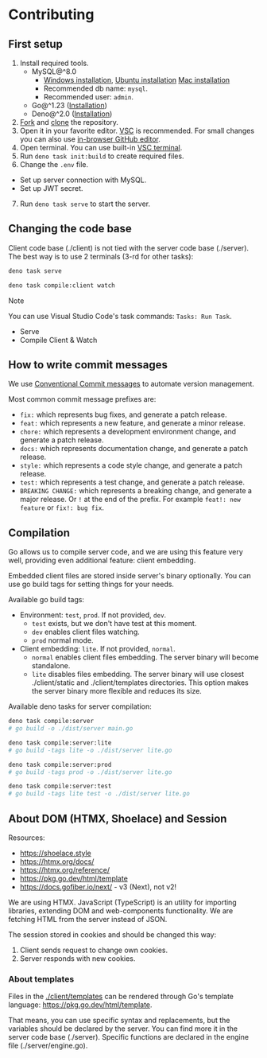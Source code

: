 # Contributing

## First setup

1. Install required tools.
   - MySQL@^8.0
     - [Windows installation](https://winstall.app/apps/Oracle.MySQL),
       [Ubuntu installation](https://documentation.ubuntu.com/server/how-to/databases/install-mysql/index.html)
       [Mac installation](https://dev.mysql.com/doc/refman/8.4/en/macos-installation-pkg.html)
     - Recommended db name: `mysql`.
     - Recommended user: `admin`.
   - Go@^1.23 ([Installation](https://go.dev/doc/install))
   - Deno@^2.0 ([Installation](https://deno.com/))
2. [Fork](https://docs.github.com/en/pull-requests/collaborating-with-pull-requests/working-with-forks/fork-a-repo)
   and
   [clone](https://docs.github.com/en/repositories/creating-and-managing-repositories/cloning-a-repository)
   the repository.
3. Open it in your favorite editor. [VSC](https://code.visualstudio.com/) is
   recommended. For small changes you can also use
   [in-browser GitHub editor](https://docs.github.com/en/codespaces/the-githubdev-web-based-editor).
4. Open terminal. You can use built-in
   [VSC terminal](https://code.visualstudio.com/docs/terminal/getting-started).
5. Run `deno task init:build` to create required files.
6. Change the `.env` file.

- Set up server connection with MySQL.
- Set up JWT secret.

7. Run `deno task serve` to start the server.

## Changing the code base

Client code base (./client) is not tied with the server code base (./server).
The best way is to use 2 terminals (3-rd for other tasks):

```bash
deno task serve
```

```bash
deno task compile:client watch
```

> [!NOTE]
> You can use Visual Studio Code's task commands: `Tasks: Run Task`.
>
> - Serve
> - Compile Client & Watch

## How to write commit messages

We use [Conventional Commit messages](https://www.conventionalcommits.org/) to automate version management.

Most common commit message prefixes are:

* `fix:` which represents bug fixes, and generate a patch release.
* `feat:` which represents a new feature, and generate a minor release.
* `chore:` which represents a development environment change, and generate a patch release.
* `docs:` which represents documentation change, and generate a patch release.
* `style:` which represents a code style change, and generate a patch release.
* `test:` which represents a test change, and generate a patch release.
* `BREAKING CHANGE:` which represents a breaking change, and generate a major release. Or
  `!` at the end of the prefix. For example `feat!: new feature` or `fix!: bug fix`.

## Compilation

Go allows us to compile server code, and we are using this feature very well,
providing even additional feature: client embedding.

Embedded client files are stored inside server's binary optionally. You can use
go build tags for setting things for your needs.

Available go build tags:

- Environment: `test`, `prod`. If not provided, `dev`.
  - `test` exists, but we don't have test at this moment.
  - `dev` enables client files watching.
  - `prod` normal mode.
- Client embedding: `lite`. If not provided, `normal`.
  - `normal` enables client files embedding. The server binary will become
    standalone.
  - `lite` disables files embedding. The server binary will use closest
    ./client/static and ./client/templates directories. This option makes the
    server binary more flexible and reduces its size.

Available deno tasks for server compilation:

```bash
deno task compile:server
# go build -o ./dist/server main.go

deno task compile:server:lite
# go build -tags lite -o ./dist/server lite.go

deno task compile:server:prod
# go build -tags prod -o ./dist/server lite.go

deno task compile:server:test
# go build -tags lite test -o ./dist/server lite.go
```

## About DOM (HTMX, Shoelace) and Session

Resources:

- <https://shoelace.style>
- <https://htmx.org/docs/>
- <https://htmx.org/reference/>
- <https://pkg.go.dev/html/template>
- <https://docs.gofiber.io/next/> - v3 (Next), not v2!

We are using HTMX. JavaScript (TypeScript) is an utility for importing
libraries, extending DOM and web-components functionality. We are fetching HTML
from the server instead of JSON.

The session stored in cookies and should be changed this way:

1. Client sends request to change own cookies.
2. Server responds with new cookies.

### About templates

Files in the [./client/templates](./client/templates) can be rendered through
Go's template language: <https://pkg.go.dev/html/template>.

That means, you can use specific syntax and replacements, but the variables
should be declared by the server. You can find more it in the server code base
(./server). Specific functions are declared in the engine file
(./server/engine.go).
